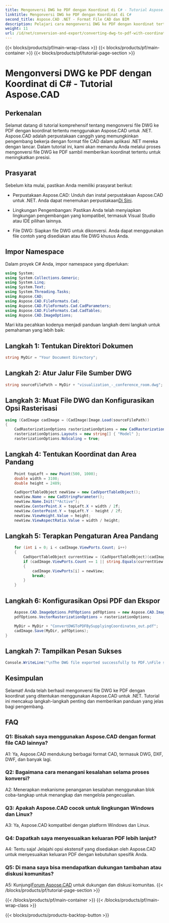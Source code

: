 ```yaml
---
title: Mengonversi DWG ke PDF dengan Koordinat di C# - Tutorial Aspose.CAD
linktitle: Mengonversi DWG ke PDF dengan Koordinat di C#
second_title: Aspose.CAD .NET - Format File CAD dan BIM
description: Pelajari cara mengonversi DWG ke PDF dengan koordinat tertentu di C# menggunakan Aspose.CAD. Ikuti panduan langkah demi langkah kami untuk konversi file CAD yang tepat dan efisien.
weight: 11
url: /id/net/conversion-and-export/converting-dwg-to-pdf-with-coordinates/
---
```


{{< blocks/products/pf/main-wrap-class >}}
{{< blocks/products/pf/main-container >}}
{{< blocks/products/pf/tutorial-page-section >}}

# Mengonversi DWG ke PDF dengan Koordinat di C# - Tutorial Aspose.CAD

## Perkenalan

Selamat datang di tutorial komprehensif tentang mengonversi file DWG ke PDF dengan koordinat tertentu menggunakan Aspose.CAD untuk .NET. Aspose.CAD adalah perpustakaan canggih yang memungkinkan pengembang bekerja dengan format file CAD dalam aplikasi .NET mereka dengan lancar. Dalam tutorial ini, kami akan memandu Anda melalui proses mengonversi file DWG ke PDF sambil memberikan koordinat tertentu untuk meningkatkan presisi.

## Prasyarat

Sebelum kita mulai, pastikan Anda memiliki prasyarat berikut:

- Perpustakaan Aspose.CAD: Unduh dan instal perpustakaan Aspose.CAD untuk .NET. Anda dapat menemukan perpustakaan[Di Sini](https://releases.aspose.com/cad/net/).

- Lingkungan Pengembangan: Pastikan Anda telah menyiapkan lingkungan pengembangan yang kompatibel, termasuk Visual Studio atau IDE pilihan lainnya.

- File DWG: Siapkan file DWG untuk dikonversi. Anda dapat menggunakan file contoh yang disediakan atau file DWG khusus Anda.

## Impor Namespace

Dalam proyek C# Anda, impor namespace yang diperlukan:

```csharp
using System;
using System.Collections.Generic;
using System.Linq;
using System.Text;
using System.Threading.Tasks;
using Aspose.CAD;
using Aspose.CAD.FileFormats.Cad;
using Aspose.CAD.FileFormats.Cad.CadParameters;
using Aspose.CAD.FileFormats.Cad.CadTables;
using Aspose.CAD.ImageOptions;
```

Mari kita pecahkan kodenya menjadi panduan langkah demi langkah untuk pemahaman yang lebih baik:

## Langkah 1: Tentukan Direktori Dokumen

```csharp
string MyDir = "Your Document Directory";
```

## Langkah 2: Atur Jalur File Sumber DWG

```csharp
string sourceFilePath = MyDir + "visualization_-_conference_room.dwg";
```

## Langkah 3: Muat File DWG dan Konfigurasikan Opsi Rasterisasi

```csharp
using (CadImage cadImage = (CadImage)Image.Load(sourceFilePath))
{
    CadRasterizationOptions rasterizationOptions = new CadRasterizationOptions();
    rasterizationOptions.Layouts = new string[] { "Model" };
    rasterizationOptions.NoScaling = true;
```

## Langkah 4: Tentukan Koordinat dan Area Pandang

```csharp
    Point topLeft = new Point(500, 1000);
    double width = 3108;
    double height = 2489;

    CadVportTableObject newView = new CadVportTableObject();
    newView.Name = new CadStringParameter();
    newView.Name.Init("*Active");
    newView.CenterPoint.X = topLeft.X + width / 2f;
    newView.CenterPoint.Y = topLeft.Y - height / 2f;
    newView.ViewHeight.Value = height;
    newView.ViewAspectRatio.Value = width / height;
```

## Langkah 5: Terapkan Pengaturan Area Pandang

```csharp
    for (int i = 0; i < cadImage.ViewPorts.Count; i++)
    {
        CadVportTableObject currentView = (CadVportTableObject)(cadImage.ViewPorts[i]);
        if (cadImage.ViewPorts.Count == 1 || string.Equals(currentView.Name.Value.ToLowerInvariant(), "*active"))
        {
            cadImage.ViewPorts[i] = newView;
            break;
        }
    }
```

## Langkah 6: Konfigurasikan Opsi PDF dan Ekspor

```csharp
    Aspose.CAD.ImageOptions.PdfOptions pdfOptions = new Aspose.CAD.ImageOptions.PdfOptions();
    pdfOptions.VectorRasterizationOptions = rasterizationOptions;

    MyDir = MyDir + "ConvertDWGToPDFBySupplyingCoordinates_out.pdf";
    cadImage.Save(MyDir, pdfOptions);
}
```

## Langkah 7: Tampilkan Pesan Sukses

```csharp
Console.WriteLine("\nThe DWG file exported successfully to PDF.\nFile saved at " + MyDir);
```

## Kesimpulan

Selamat! Anda telah berhasil mengonversi file DWG ke PDF dengan koordinat yang ditentukan menggunakan Aspose.CAD untuk .NET. Tutorial ini mencakup langkah-langkah penting dan memberikan panduan yang jelas bagi pengembang.

## FAQ

### Q1: Bisakah saya menggunakan Aspose.CAD dengan format file CAD lainnya?

A1: Ya, Aspose.CAD mendukung berbagai format CAD, termasuk DWG, DXF, DWF, dan banyak lagi.

### Q2: Bagaimana cara menangani kesalahan selama proses konversi?

A2: Menerapkan mekanisme penanganan kesalahan menggunakan blok coba-tangkap untuk menangkap dan mengelola pengecualian.

### Q3: Apakah Aspose.CAD cocok untuk lingkungan Windows dan Linux?

A3: Ya, Aspose.CAD kompatibel dengan platform Windows dan Linux.

### Q4: Dapatkah saya menyesuaikan keluaran PDF lebih lanjut?

A4: Tentu saja! Jelajahi opsi ekstensif yang disediakan oleh Aspose.CAD untuk menyesuaikan keluaran PDF dengan kebutuhan spesifik Anda.

### Q5: Di mana saya bisa mendapatkan dukungan tambahan atau diskusi komunitas?

A5: Kunjungi[Forum Aspose.CAD](https://forum.aspose.com/c/cad/19) untuk dukungan dan diskusi komunitas.
{{< /blocks/products/pf/tutorial-page-section >}}

{{< /blocks/products/pf/main-container >}}
{{< /blocks/products/pf/main-wrap-class >}}

{{< blocks/products/products-backtop-button >}}
